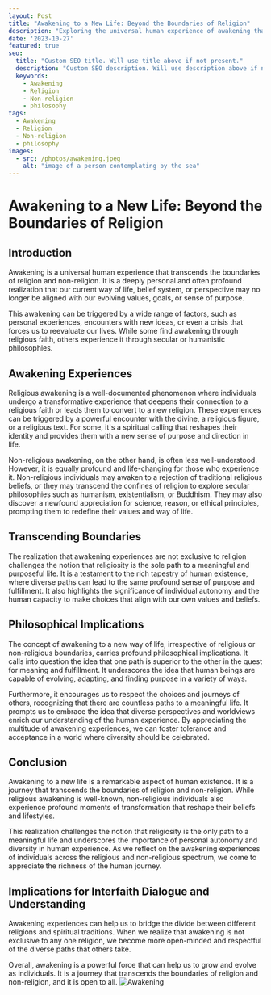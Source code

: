 ```yaml
---
layout: Post
title: "Awakening to a New Life: Beyond the Boundaries of Religion"
description: "Exploring the universal human experience of awakening that transcends religious and non-religious boundaries."
date: '2023-10-27'
featured: true
seo:
  title: "Custom SEO title. Will use title above if not present."
  description: "Custom SEO description. Will use description above if not present."
  keywords:
    - Awakening
    - Religion
    - Non-religion
    - philosophy
tags:
  - Awakening
  - Religion
  - Non-religion
  - philosophy
images:
  - src: /photos/awakening.jpeg
    alt: "image of a person contemplating by the sea" 
---
```


# Awakening to a New Life: Beyond the Boundaries of Religion

## Introduction

Awakening is a universal human experience that transcends the boundaries of religion and non-religion. It is a deeply personal and often profound realization that our current way of life, belief system, or perspective may no longer be aligned with our evolving values, goals, or sense of purpose.

This awakening can be triggered by a wide range of factors, such as personal experiences, encounters with new ideas, or even a crisis that forces us to reevaluate our lives. While some find awakening through religious faith, others experience it through secular or humanistic philosophies.

## Awakening Experiences

Religious awakening is a well-documented phenomenon where individuals undergo a transformative experience that deepens their connection to a religious faith or leads them to convert to a new religion. These experiences can be triggered by a powerful encounter with the divine, a religious figure, or a religious text. For some, it's a spiritual calling that reshapes their identity and provides them with a new sense of purpose and direction in life.

Non-religious awakening, on the other hand, is often less well-understood. However, it is equally profound and life-changing for those who experience it. Non-religious individuals may awaken to a rejection of traditional religious beliefs, or they may transcend the confines of religion to explore secular philosophies such as humanism, existentialism, or Buddhism. They may also discover a newfound appreciation for science, reason, or ethical principles, prompting them to redefine their values and way of life.

## Transcending Boundaries

The realization that awakening experiences are not exclusive to religion challenges the notion that religiosity is the sole path to a meaningful and purposeful life. It is a testament to the rich tapestry of human existence, where diverse paths can lead to the same profound sense of purpose and fulfillment. It also highlights the significance of individual autonomy and the human capacity to make choices that align with our own values and beliefs.

## Philosophical Implications

The concept of awakening to a new way of life, irrespective of religious or non-religious boundaries, carries profound philosophical implications. It calls into question the idea that one path is superior to the other in the quest for meaning and fulfillment. It underscores the idea that human beings are capable of evolving, adapting, and finding purpose in a variety of ways.

Furthermore, it encourages us to respect the choices and journeys of others, recognizing that there are countless paths to a meaningful life. It prompts us to embrace the idea that diverse perspectives and worldviews enrich our understanding of the human experience. By appreciating the multitude of awakening experiences, we can foster tolerance and acceptance in a world where diversity should be celebrated.

## Conclusion

Awakening to a new life is a remarkable aspect of human existence. It is a journey that transcends the boundaries of religion and non-religion. While religious awakening is well-known, non-religious individuals also experience profound moments of transformation that reshape their beliefs and lifestyles.

This realization challenges the notion that religiosity is the only path to a meaningful life and underscores the importance of personal autonomy and diversity in human experience. As we reflect on the awakening experiences of individuals across the religious and non-religious spectrum, we come to appreciate the richness of the human journey.

## Implications for Interfaith Dialogue and Understanding

Awakening experiences can help us to bridge the divide between different religions and spiritual traditions. When we realize that awakening is not exclusive to any one religion, we become more open-minded and respectful of the diverse paths that others take.

Overall, awakening is a powerful force that can help us to grow and evolve as individuals. It is a journey that transcends the boundaries of religion and non-religion, and it is open to all.
![Awakening](/photos/awakening.jpeg)